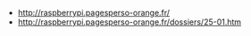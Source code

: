 - http://raspberrypi.pagesperso-orange.fr/
- http://raspberrypi.pagesperso-orange.fr/dossiers/25-01.htm
